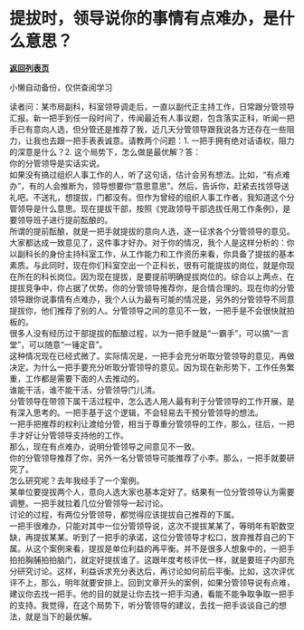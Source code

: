 # 提拔时，领导说你的事情有点难办，是什么意思？

[**返回列表页**](/gzh/费曼的小茶馆)

小懒自动备份，仅供查阅学习

读者问：某市局副科，科室领导调走后，一直以副代正主持工作，日常跟分管领导汇报。新一把手到任一段时间了，传闻最近有人事议题，包含落实正科，听闻一把手已有意向人选，但分管还是推荐了我，近几天分管领导跟我说各方还存在一些阻力，让我也去跟一把手表表诚意。请教两个问题：1.
一把手拥有绝对话语权，阻力的深意是什么？2. 这个局势下，怎么做是最优解？答：  
你的分管领导是实话实说。  
如果没有搞过组织人事工作的人，听了这句话，估计会另有想法。比如，“有点难办”，有的人会推断为，领导想要你“意思意思”。然后，告诉你，赶紧去找领导送礼吧。不送礼，想提拔，门都没有。但作为曾经的组织人事工作者，我知道这个分管领导是什么意思。现在提拔干部，按照《党政领导干部选拔任用工作条例》，是要领导班子进行提前酝酿的。  
所谓的提前酝酿，就是一把手就提拔的意向人选，逐一征求各个分管领导的意见。大家都达成一致意见了，这件事才好办。对于你的情况，我个人是这样分析的：你以副科长的身份主持科室工作，从工作能力和工作资历来看，你具备了提拔的基本素质。与此同时，现在你们科室空出一个正科长，很有可能提拔的岗位，就是你现在所在的科长岗位。因为现在提拔，是要提前明确提拔岗位的。综合以上两点，在提拔竞争中，你占据了优势。你的分管领导推荐你，是合情合理的。现在你的分管领导跟你说事情有点难办，我个人认为最有可能的情况是，另外的分管领导不同意提拔你，他们推荐了别的人。分管领导之间的意见不一致，一把手是不会很快就拍板的。  
很多人没有经历过干部提拔的酝酿过程，以为一把手就是“一霸手”，可以搞“一言堂”，可以随意“一锤定音”。  
这种情况现在已经式微了。实际情况是，一把手会充分听取分管领导的意见，再做决定。为什么一把手要充分听取分管领导的意见。因为现在新形势下，工作任务繁重，工作都是需要下面的人去推动的。  
谁能干活，谁不能干活，分管领导门儿清。  
分管领导在带领下属干活过程中，怎么选人用人最有利于分管领导的工作开展，是有深入思考的。一把手基于这个逻辑，不会轻易去干预分管领导的想法。  
一把手把推荐的权利让渡给分管，相当于尊重分管领导的工作，那么，往后，一把手才好让分管领导支持他的工作。  
那么，现在有点难办，说明分管领导之间意见不一致。  
你的分管领导推荐了你，另外一名分管领导可能推荐了小李。那么，一把手就要研究了。  
怎么研究呢？去年我经手了一个案例。  
某单位要提拔两个人，意向人选大家也基本定好了。结果有一位分管领导认为需要调整。一把手就拉着几位分管领导一起讨论。  
讨论的过程，有两位分管领导，都觉得应该提拔自己推荐的下属。  
一把手很难办，只能对其中一位分管领导说，这次不提拔某某了，等明年有职数空缺，再提拔某某。听到了一把手的承诺，这位分管领导才松口，放弃推荐自己的下属。从这个案例来看，提拔是单位利益的再平衡。并不是很多人想象中的，一把手拍拍胸脯拍拍脑门，就定好提拔谁了。这跟年度考核评优一样，就是要班子内部充分研究讨论。这样，利益诉求充分表达后，再讨论如何前后平衡。比如，这次评优评不上，那么，明年就要安排上。回到文章开头的案例，如果分管领导说有点难，建议你去找一把手。他的目的就是让你去找一把手沟通，看能不能争取争取一把手的支持。我觉得，在这个局势下，听分管领导的建议，去找一把手谈谈自己的想法，就是当下的最优解。


